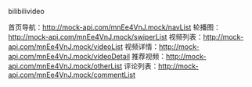 bilibilivideo

首页导航：http://mock-api.com/mnEe4VnJ.mock/navList
轮播图：http://mock-api.com/mnEe4VnJ.mock/swiperList
视频列表：http://mock-api.com/mnEe4VnJ.mock/videoList
视频详情：http://mock-api.com/mnEe4VnJ.mock/videoDetail
推荐视频：http://mock-api.com/mnEe4VnJ.mock/otherList
评论列表：http://mock-api.com/mnEe4VnJ.mock/commentList